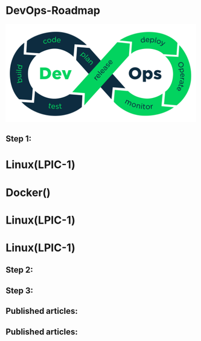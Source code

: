 # DevOps-Roadmap

<p align="center">
 <img alt="DevOps Logo" src="image/DevOps.png">
</p>

## Step 1:
# Linux(LPIC-1)
# Docker()
# Linux(LPIC-1)
# Linux(LPIC-1)
## Step 2:

## Step 3:

## Published articles:

## Published articles:
